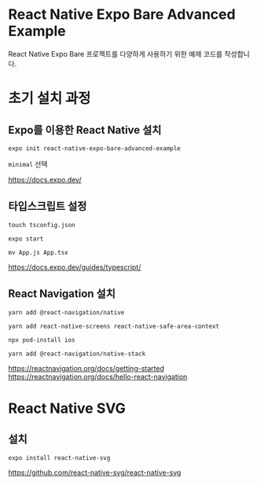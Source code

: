 # React Native Expo Bare Advanced Example

React Native Expo Bare 프로젝트를 다양하게 사용하기 위한 예제 코드를 작성합니다.

# 초기 설치 과정

## Expo를 이용한 React Native 설치

`expo init react-native-expo-bare-advanced-example`

`minimal` 선택

https://docs.expo.dev/

## 타입스크립트 설정

`touch tsconfig.json`

`expo start`

`mv App.js App.tsx`

https://docs.expo.dev/guides/typescript/

## React Navigation 설치

`yarn add @react-navigation/native`

`yarn add react-native-screens react-native-safe-area-context`

`npx pod-install ios`

`yarn add @react-navigation/native-stack`

https://reactnavigation.org/docs/getting-started
https://reactnavigation.org/docs/hello-react-navigation

# React Native SVG

## 설치

`expo install react-native-svg`

https://github.com/react-native-svg/react-native-svg

